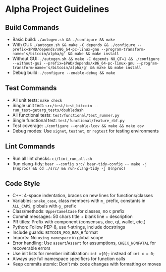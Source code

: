 # Alpha Project Guidelines

## Build Commands
- Basic build: `./autogen.sh && ./configure && make`
- With GUI: `./autogen.sh && make -C depends && ./configure --prefix=$PWD/depends/x86_64-pc-linux-gnu --program-transform-name='s/bitcoin/alpha/g' && make && make install`
- Without GUI: `./autogen.sh && make -C depends NO_QT=1 && ./configure --without-gui --prefix=$PWD/depends/x86_64-pc-linux-gnu --program-transform-name='s/bitcoin/alpha/g' && make && make install`
- Debug build: `./configure --enable-debug && make`

## Test Commands
- All unit tests: `make check`
- Single unit test: `src/test/test_bitcoin --run_test=getarg_tests/doubledash`
- All functional tests: `test/functional/test_runner.py`
- Single functional test: `test/functional/feature_rbf.py`
- Test coverage: `./configure --enable-lcov && make && make cov`
- Debug modes: Use `signet`, `testnet`, or `regtest` for testing environments

## Lint Commands
- Run all lint checks: `ci/lint_run_all.sh`
- Run clang-tidy: `bear --config src/.bear-tidy-config -- make -j $(nproc) && cd ./src/ && run-clang-tidy -j $(nproc)`

## Code Style
- C++: 4-space indentation, braces on new lines for functions/classes
- Variables: `snake_case`, class members with `m_` prefix, constants in `ALL_CAPS`, globals with `g_` prefix
- Class/methods: `UpperCamelCase` for classes, no `C` prefix
- Commit messages: 50 chars title + blank line + description
- PR titles: Prefix with component (consensus, doc, qt, wallet, etc.)
- Python: Follow PEP-8, use f-strings, include docstrings
- Include guards: `BITCOIN_FOO_BAR_H` format
- Imports: No `using namespace` in global scope
- Error handling: Use `assert`/`Assert` for assumptions, `CHECK_NONFATAL` for recoverable errors
- Use init lists for member initialization: `int x{0};` instead of `int x = 0;`
- Always use full namespace specifiers for function calls
- Keep commits atomic: Don't mix code changes with formatting or moves